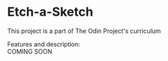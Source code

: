 <h1>Etch-a-Sketch</h1>
<p>This project is a part of The Odin Project's curriculum </p>
<p>Features and description: <br>COMING SOON</p>